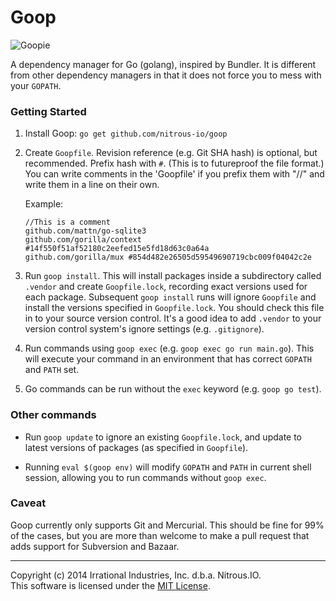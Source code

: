 Goop
====

![Goopie](https://raw.githubusercontent.com/nitrous-io/goop/master/goopie.png)

A dependency manager for Go (golang), inspired by Bundler. It is different from other dependency managers in that it does not force you to mess with your `GOPATH`.

### Getting Started

1. Install Goop: `go get github.com/nitrous-io/goop`

2. Create `Goopfile`. Revision reference (e.g. Git SHA hash) is optional, but recommended. Prefix hash with `#`. (This is to futureproof the file format.) You can write comments in the 'Goopfile' if you prefix them with "//" and write them in a line on their own.

   Example:
   ```
   //This is a comment
   github.com/mattn/go-sqlite3
   github.com/gorilla/context #14f550f51af52180c2eefed15e5fd18d63c0a64a
   github.com/gorilla/mux #854d482e26505d59549690719cbc009f04042c2e
   ```

3. Run `goop install`. This will install packages inside a subdirectory called `.vendor` and create `Goopfile.lock`, recording exact versions used for each package. Subsequent `goop install` runs will ignore `Goopfile` and install the versions specified in `Goopfile.lock`. You should check this file in to your source version control. It's a good idea to add `.vendor` to your version control system's ignore settings (e.g. `.gitignore`).

4. Run commands using `goop exec` (e.g. `goop exec go run main.go`). This will execute your command in an environment that has correct `GOPATH` and `PATH` set.

5. Go commands can be run without the `exec` keyword (e.g. `goop go test`).

### Other commands

* Run `goop update` to ignore an existing `Goopfile.lock`, and update to latest versions of packages (as specified in `Goopfile`).

* Running `eval $(goop env)` will modify `GOPATH` and `PATH` in current shell session, allowing you to run commands without `goop exec`.

### Caveat

Goop currently only supports Git and Mercurial. This should be fine for 99% of the cases, but you are more than welcome to make a pull request that adds support for Subversion and Bazaar.

- - -
Copyright (c) 2014 Irrational Industries, Inc. d.b.a. Nitrous.IO.<br>
This software is licensed under the [MIT License](http://github.com/nitrous-io/goop/raw/master/LICENSE).
